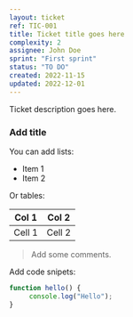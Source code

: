 ```yaml
---
layout: ticket
ref: TIC-001
title: Ticket title goes here
complexity: 2
assignee: John Doe
sprint: "First sprint"
status: "TO DO"
created: 2022-11-15
updated: 2022-12-01
---
```

Ticket description goes here.

### Add title

You can add lists:

- Item 1
- Item 2

Or tables:

Col 1 | Col 2
----- | -----
Cell 1 | Cell 2

> Add some comments.

Add code snipets:

```javascript
function hello() {
     console.log("Hello");
}
```

